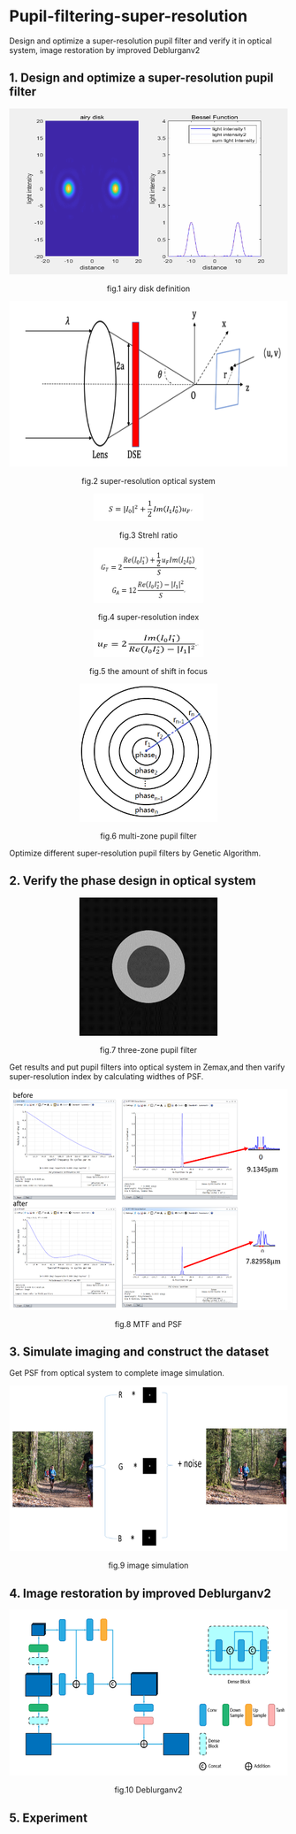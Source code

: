 # Pupil-filtering-super-resolution
Design and optimize a super-resolution pupil filter and verify it in optical system, image restoration by improved Deblurganv2
## 1. Design and optimize a super-resolution pupil filter

<p align="center"><img height="300" src="information/1.gif" width="600"/><br /></p>
 <p align="center">fig.1 airy disk definition <br /></p>

<p align="center"><img height="300" src="information/2.png" width="600"/></br></p>
 <p align="center">fig.2 super-resolution optical system <br /></p>

<p align="center"><img height="50" src="information/3.PNG" width="200"/></br></p>
<p align="center"> fig.3 Strehl ratio </br></p>

<p align="center"><img height="100" src="information/4.PNG" width="200"/><br /></p>
<p align="center"> fig.4 super-resolution index <br /></p>

<p align="center"><img height="50" src="information/5.PNG" width="200"/><br />
<p align="center">fig.5 the amount of shift in focus <br /></p>

<p align="center"><img height="250" src="information/6.PNG" width="250"/><br /></p>
<p align="center"> fig.6 multi-zone pupil filter </p>

Optimize different super-resolution pupil filters by Genetic Algorithm.
## 2. Verify the phase design in optical system

<p align="center"><img height="250" src="information/7.png" width="250"/><br /></p>
<p align="center">fig.7 three-zone pupil filter </p>

Get results and put pupil filters into optical system in Zemax,and then varify super-resolution index
by calculating widthes of PSF.

<p align="center"><img height="400" src="information/8.PNG" width="600"/><br /></p>
<p align="center">fig.8 MTF and PSF  </p>

## 3. Simulate imaging and construct the dataset
Get PSF from optical system to complete image simulation.

<p align="center"><img height="300" src="information/9.PNG" width="600"/><br /></p>
<p align="center">fig.9 image simulation </p>

## 4. Image restoration by improved Deblurganv2

<p align="center"><img height="300" src="information/10.png" width="600"/><br /></p>
<p align="center">fig.10 Deblurganv2 </p>




## 5. Experiment 







